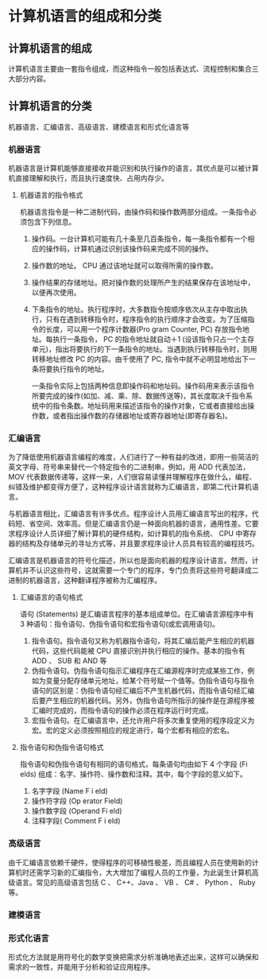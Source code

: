 # 计算机语言的组成和分类

## 计算机语言的组成

计算机语言主要由一套指令组成，而这种指令一般包括表达式、流程控制和集合三大部分内容。



## 计算机语言的分类


机器语言、汇编语言、高级语言、建模语言和形式化语言等


### 机器语言

机器语言是计算机能够直接接收并能识别和执行操作的语言，其优点是可以被计算机直接理解和执行，而且执行速度快、占用内存少。

1. 机器语言的指令格式

    机器语言指令是一种二进制代码，由操作码和操作数两部分组成。一条指令必须包含下列信息。

    1. 操作码。一台计算机可能有几十条至几百条指令，每一条指令都有一个相应的操作码，计算机通过识别该操作码来完成不同的操作。
    2. 操作数的地址。 CPU 通过该地址就可以取得所需的操作数。
    3. 操作结果的存储地址。把对操作数的处理所产生的结果保存在该地址中，以便再次使用。
    4. 下条指令的地址。执行程序时，大多数指令按顺序依次从主存中取出执行，只有在遇到转移指令时，程序指令的执行顺序才会改变。为了压缩指令的长度，可以用一个程序计数器(Pro gram Counter,  PC) 存放指令地址。每执行一条指令， PC 的指令地址就自动＋1 (设该指令只占一个主存单元)，指出将要执行的下一条指令的地址。当遇到执行转移指令时，则用转移地址修改 PC 的内容。由千使用了 PC, 指令中就不必明显地给出下一条将要执行指令的地址。

        一条指令实际上包括两种信息即操作码和地址码。操作码用来表示该指令所要完成的操作(如加、减、乘、除、数据传送等)，其长度取决千指令系统中的指令条数。地址码用来描述该指令的操作对象，它或者直接给出操作数，或者指出操作数的存储器地址或寄存器地址(即寄存器名)。


### 汇编语言

为了降低使用机器语言编程的难度，人们进行了一种有益的改进，即用一些简洁的英文字母、符号串来替代一个特定指令的二进制串，例如，用 ADD 代表加法， MOV 代表数据传递等，这样一来，人们很容易读懂并理解程序在做什么，编程、纠错及维护都变得方便了，这种程序设计语言就称为汇编语言，即第二代计算机语言。

与机器语言相比，汇编语言有许多优点。程序设计人员用汇编语言写出的程序，代码短、省空间、效率高。但是汇编语言仍是一种面向机器的语言，通用性差。它要求程序设计人员详细了解计算机的硬件结构，如计算机的指令系统、 CPU 中寄存器的结构及存储单元的寻址方式等，并且要求程序设计人员具有较高的编程技巧。

汇编语言是机器语言的符号化描述，所以也是面向机器的程序设计语言。然而，计算机并不认识这些符号，这就需要一个专门的程序，专门负责将这些符号翻译成二进制的机器语言，这种翻译程序被称为汇编程序。

1. 汇编语言的语句格式

    语句 (Statements) 是汇编语言程序的基本组成单位。在汇编语言源程序中有 3 种语句：指令语句、伪指令语句和宏指令语句(或宏调用语句)。

    1. 指令语句。指令语句又称为机器指令语句，将其汇编后能产生相应的机器代码，这些代码能被 CPU 直接识别并执行相应的操作。基本的指令有 ADD 、 SUB 和 AND 等
    2. 伪指令语句。伪指令语句指示汇编程序在汇编源程序时完成某些工作，例如为变量分配存储单元地址，给某个符号赋一个值等。伪指令语句与指令语句的区别是：伪指令语句经汇编后不产生机器代码，而指令语句经汇编后要产生相应的机器代码。另外，伪指令语句所指示的操作是在源程序被汇编时完成的，而指令语句的操作必须在程序运行时完成。
    3. 宏指令语句。在汇编语言中，还允许用户将多次重复使用的程序段定义为宏。宏的定义必须按照相应的规定进行，每个宏都有相应的宏名。

2. 指令语句和伪指令语句格式

    指令语句和伪指令语句有相同的语句格式，每条语句均由如下 4 个字段 (Fi elds) 组成：名字、操作符、操作数和注释。其中，每个字段的意义如下。

    1. 名字字段 (Name F i eld) 
    2. 操作符字段 (Op erator Field) 
    3. 操作数字段 (Operand Fi eld)
    4. 注释字段( Comment F i eld) 

### 高级语言

由千汇编语言依赖千硬件，使得程序的可移植性极差，而且编程人员在使用新的计算机时还需学习新的汇编指令，大大增加了编程人员的工作量，为此诞生计算机高级语言。常见的高级语言包括 C 、 C++、Java 、 VB 、 C# 、 Python 、 Ruby等。


### 建模语言





### 形式化语言

形式化方法就是用符号化的数学变换把需求分析准确地表述出来，这样可以确保和需求的一致性，并能用于分析和验证应用程序。



























